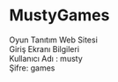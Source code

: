 # MustyGames
Oyun Tanıtım Web Sitesi <br>
Giriş Ekranı Bilgileri <br>
Kullanıcı Adı : musty <br>
Şifre: games

